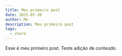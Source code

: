 ```yaml
---
title: Meu primeiro post
date: 2025-07-30
author: Me
description: Meu primeiro post
tags:
  - chore
---
```

Esse é meu primeiro post.
Teste adição de conteúdo.